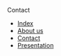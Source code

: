 Contact

- [Index](/)
- [About us](/about-us)
- [Contact](/about-us/contact)
- [Presentation](/about-us/presentation)
